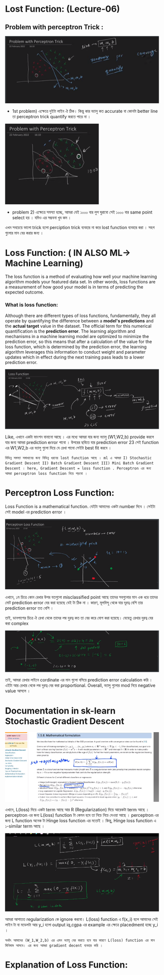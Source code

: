 # Lost Function: (Lecture-06)


## Problem with perceptron Trick : 

![Alt text](image-19.png)

- 1st problem) এক্ষেত্রে দুইটা লাইন ঐ ঠিক। কিন্তু কার ভ্যালু কত  accurate বা কোনটা better line  তা perceptron trick quantify করতে পারে না । 

![Alt text](image-20.png)

- problem 2) এক্ষেত্রে সমস্যা হচ্ছে, আমরা যেই ১০০০ বার লুপ ঘুরাবো সেই ১০০০ বার  same point select হয় । যদিও এর সম্ভবনা খুব কম । 

এখন সবচেয়ে ভালো trick হলো perciption trick ব্যবহার না করে lost function ব্যবহার করা । সহগ গুলোর মান বের করার জন্য । 

# Loss Function:  ( IN ALSO ML-> Machine Learning)

The loss function is a method of evaluating how well your machine learning algorithm models your featured data set. In other words, loss functions are a measurement of how good your model is in terms of predicting the expected outcome.

### What is loss function: 
Although there are different types of loss functions, fundamentally, they all operate by quantifying the difference between a **model's predictions** and the **actual target** value in the dataset. The official term for this numerical quantification is the **prediction error**. The learning algorithm and mechanisms in a machine learning model are optimized to minimize the prediction error, so this means that after a calculation of the value for the loss function, which is determined by the prediction error, the learning algorithm leverages this information to conduct weight and parameter updates which in effect during the next training pass leads to a lower prediction error.


![Alt text](image-21.png)


Like, এখানে একটা ফাংশন বানানো আছে । এর মধ্যে আমরা যার জন্য ভ্যালু (W1,W2,b) provide করলে যার জন্য আমরা  prediction error পাবো ।  উপরের ছবিতে যার prediction error 23 সেই function এর W1,W2,b এর ভ্যালু গুলো দিয়ে যে রেখা পাবো সেইটা best fit করবে । 

`বিভিন্ন সমস্যা সমাধানের জন্য বিভিন্ন ধরনের lost function আছে । ml এ আমরা I) Stochastic Gradient Descent II) Batch Gradient Descent III) Mini Batch Gradient Descent । here, Gradient Descent = loss function . Perceptron এর জন্য আমরা perceptron loss function নিয়ে পড়বো ।`



# Perceptron Loss Function: 

Loss Function is a mathematical function. যেইটা আমাদের একটা number দিবে । সেইটা সেই model এর prediction error । 

![Alt text](image-22.png)

এখানে, ১ম চিত্রে কোন রেখার উপর  যতগুলো misclassified point আছে তাদের সবগুলোর মান এক ধরে তাদের মোট prediction error  বের করা হয়েছে যেই টা ঠিক না । কারণ, মূলবিন্দু থেকে যার দূরত্ব বেশি তার  prediction error তত বেশি । 

তাই, ডানপাশের চিত্রে ঐ রেখা থেকে তাদের লম্ব দুরত্ব কত তা বের করে যোগ করা হয়েছে। যেহেতু রেখার দুরত্ব বের করা complex

![Alt text](image-23.png)

তাই, আমরা রেখার লাইনে cordinate এর মান গুলো বসিয়ে prediction error calculation করি । এইটা আর রেখার থেকে লম্ব দুরত্ব বের করা proportional. Overall, ভ্যালু গুলোর mod নিয়ে negative value আসলে । 


# Documentation in sk-learn Stochastic Gradient Descent

![Alt text](image-25.png)

এখানে, L(loss) দিয়ে একটা term আছে আর R (Regularization) দিয়ে আরেকটা term আছে । 
perceptron এর জন্য L(loss) function টা কেমন হবে তা নিচে নিচে দেওয়া আছে । perceptron এর জন্য L function অনেক টা Hinge loss function এর মতোই । কিন্তু, Hinge loss function এ ১-similar term আছে । 

![Alt text](image-26.png)


আমরা আপাতত regularization কে ignore করবো। L(loss) function এ f(x_i) হলে আমাদের সেই লাইন টা বা মডেলটা আর y_i হলো output iq,cgpa এর example এর ক্ষেত্রে placedment হচ্ছে y_i । 

`অর্থাৎ আমাদের (W_1,W_2,b) এর এমন ভ্যালু বের করতে হবে যার কারণে L(loss) function এর মান মিনিমাম আসবে। এর জন্য আমরা gradient decent ব্যবহার করি । ` 

# Explanation of Loss Function:



